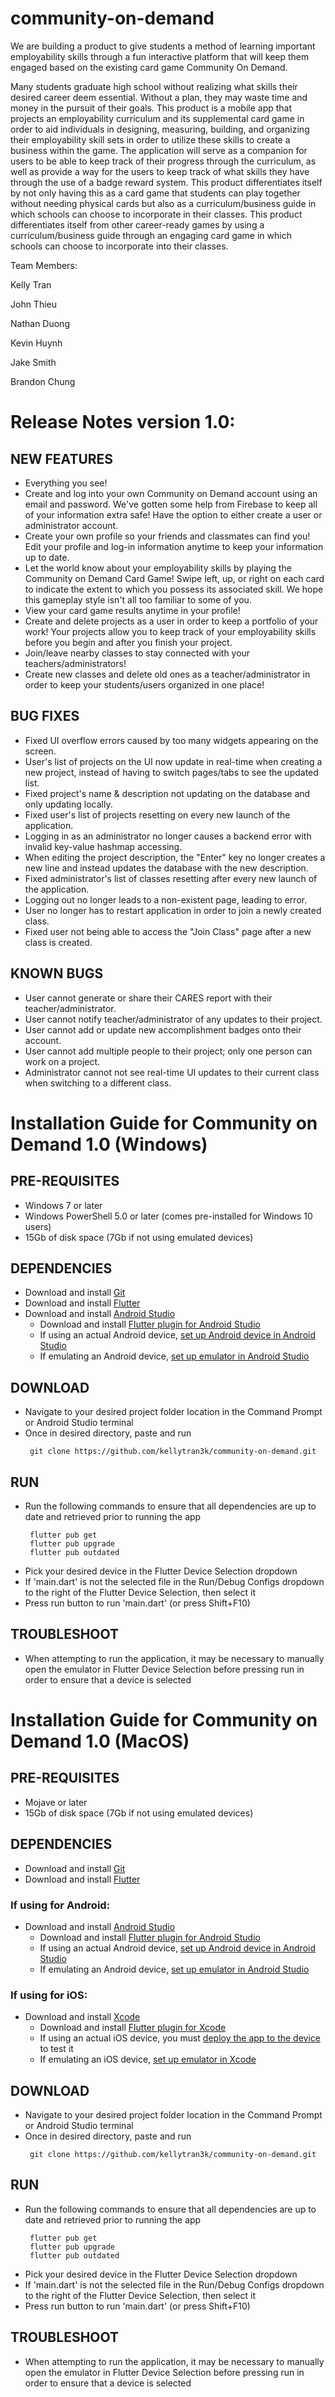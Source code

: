 # community-on-demand

We are building a product to give students a method of learning important employability skills through a fun interactive platform that will keep them engaged based on the existing card game Community On Demand.

Many students graduate high school without realizing what skills their desired career deem essential. Without a plan, they may waste time and money in the pursuit of their goals.
This product is a mobile app that projects an employability curriculum and its supplemental card game in order to aid individuals in designing, measuring, building, and organizing their employability skill sets in order to utilize these skills to create a business within the game. 
The application will serve as a companion for users to be able to keep track of their progress through the curriculum, as well as provide a way for the users to keep track of what skills they have through the use of a badge reward system.
This product differentiates itself by not only having this as a card game that students can play together without needing physical cards but also as a curriculum/business guide in which schools can choose to incorporate in their classes.
This product differentiates itself from other career-ready games by using a curriculum/business guide through an engaging card game in which schools can choose to incorporate into their classes. 

Team Members:

Kelly Tran

John Thieu

Nathan Duong

Kevin Huynh

Jake Smith

Brandon Chung

# Release Notes version 1.0:

## NEW FEATURES
- Everything you see!
- Create and log into your own Community on Demand account using an email and password. We've gotten some help from Firebase to keep all of your information extra safe! Have the option to either create a user or administrator account.
- Create your own profile so your friends and classmates can find you! Edit your profile and log-in information anytime to keep your information up to date.
- Let the world know about your employability skills by playing the Community on Demand Card Game! Swipe left, up, or right on each card to indicate the extent to which you possess its associated skill. We hope this gameplay style isn't all too familiar to some of you.
- View your card game results anytime in your profile!
- Create and delete projects as a user in order to keep a portfolio of your work! Your projects allow you to keep track of your employability skills before you begin and after you finish your project.
- Join/leave nearby classes to stay connected with your teachers/administrators!
- Create new classes and delete old ones as a teacher/administrator in order to keep your students/users organized in one place!

## BUG FIXES
- Fixed UI overflow errors caused by too many widgets appearing on the screen.
- User's list of projects on the UI now update in real-time when creating a new project, instead of having to switch pages/tabs to see the updated list.
- Fixed project's name & description not updating on the database and only updating locally.
- Fixed user's list of projects resetting on every new launch of the application.
- Logging in as an administrator no longer causes a backend error with invalid key-value hashmap accessing.
- When editing the project description, the "Enter" key no longer creates a new line and instead updates the database with the new description.
- Fixed administrator's list of classes resetting after every new launch of the application.
- Logging out no longer leads to a non-existent page, leading to error.
- User no longer has to restart application in order to join a newly created class.
- Fixed user not being able to access the "Join Class" page after a new class is created.

## KNOWN BUGS
- User cannot generate or share their CARES report with their teacher/administrator.
- User cannot notify teacher/administrator of any updates to their project.
- User cannot add or update new accomplishment badges onto their account.
- User cannot add multiple people to their project; only one person can work on a project.
- Administrator cannot not see real-time UI updates to their current class when switching to a different class.

# Installation Guide for Community on Demand 1.0 (Windows)
## PRE-REQUISITES
- Windows 7 or later
- Windows PowerShell 5.0 or later (comes pre-installed for Windows 10 users)
- 15Gb of disk space (7Gb if not using emulated devices)
## DEPENDENCIES
- Download and install [Git](https://git-scm.com/download/win)
- Download and install [Flutter](https://docs.flutter.dev/get-started/install/windows#get-the-flutter-sdk)
- Download and install [Android Studio](https://docs.flutter.dev/get-started/install/windows#install-android-studio)
    - Download and install [Flutter plugin for Android Studio](https://docs.flutter.dev/get-started/editor)
    - If using an actual Android device, [set up Android device in Android Studio](https://docs.flutter.dev/get-started/install/windows#set-up-your-android-device)
    - If emulating an Android device, [set up emulator in Android Studio](https://docs.flutter.dev/get-started/install/windows#set-up-the-android-emulator)
## DOWNLOAD
- Navigate to your desired project folder location in the Command Prompt or Android Studio terminal
- Once in desired directory, paste and run
  ```
   git clone https://github.com/kellytran3k/community-on-demand.git
  ```
## RUN
- Run the following commands to ensure that all dependencies are up to date and retrieved prior to running the app
  ```
   flutter pub get
   flutter pub upgrade
   flutter pub outdated
  ```
- Pick your desired device in the Flutter Device Selection dropdown
- If 'main.dart' is not the selected file in the Run/Debug Configs dropdown to the right of the Flutter Device Selection, then select it
- Press run button to run 'main.dart' (or press Shift+F10)
## TROUBLESHOOT
- When attempting to run the application, it may be necessary to manually open the emulator in Flutter Device Selection before pressing run in order to ensure that a device is selected



# Installation Guide for Community on Demand 1.0 (MacOS)
## PRE-REQUISITES
- Mojave or later
- 15Gb of disk space (7Gb if not using emulated devices)
## DEPENDENCIES
- Download and install [Git](https://git-scm.com/download/mac)
- Download and install [Flutter](https://docs.flutter.dev/get-started/install/macos#get-sdk)
### If using for Android:
- Download and install [Android Studio](https://docs.flutter.dev/get-started/install/macos#install-android-studio)
    - Download and install [Flutter plugin for Android Studio](https://docs.flutter.dev/get-started/editor)
    - If using an actual Android device, [set up Android device in Android Studio](https://docs.flutter.dev/get-started/install/macos#set-up-your-android-device)
    - If emulating an Android device, [set up emulator in Android Studio](https://docs.flutter.dev/get-started/install/macos#set-up-the-android-emulator)
### If using for iOS:
- Download and install [Xcode](https://docs.flutter.dev/get-started/install/macos#install-xcode)
    - Download and install [Flutter plugin for Xcode](https://docs.flutter.dev/get-started/editor)
    - If using an actual iOS device, you must [deploy the app to the device](https://docs.flutter.dev/get-started/install/macos#deploy-to-ios-devices) to test it
    - If emulating an iOS device, [set up emulator in Xcode](https://docs.flutter.dev/get-started/install/macos#set-up-the-ios-simulator)
## DOWNLOAD
- Navigate to your desired project folder location in the Command Prompt or Android Studio terminal
- Once in desired directory, paste and run
  ```
   git clone https://github.com/kellytran3k/community-on-demand.git
  ```
## RUN
- Run the following commands to ensure that all dependencies are up to date and retrieved prior to running the app
  ```
   flutter pub get
   flutter pub upgrade
   flutter pub outdated
  ```
- Pick your desired device in the Flutter Device Selection dropdown
- If 'main.dart' is not the selected file in the Run/Debug Configs dropdown to the right of the Flutter Device Selection, then select it
- Press run button to run 'main.dart' (or press Shift+F10)
## TROUBLESHOOT
- When attempting to run the application, it may be necessary to manually open the emulator in Flutter Device Selection before pressing run in order to ensure that a device is selected
